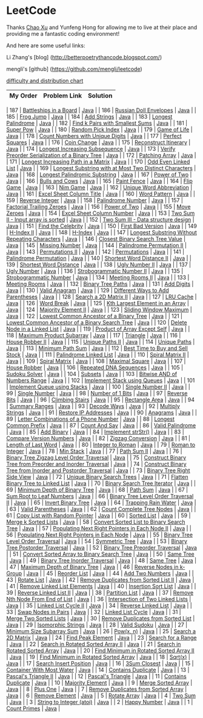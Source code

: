 # LeetCode
Thanks [Chao Xu](https://github.com/chaoxu1990/) and Yunfeng Hong for allowing me to live at their place and providing me a fantastic coding environment!

And here are some useful links:

Li Zhang's [blog] (http://betterpoetrythancode.blogspot.com/)

mengli's [github] (https://github.com/mengli/leetcode)

[difficulty and distribution chart](http://wwwx.cs.unc.edu/~zhew/Leetcoder/)

|My Order|Problem Link   | Solution  |
|--:|---|---| 

|  187 |  [Battleships in a Board](https://leetcode.com/problems/battleships-in-a-board/) | [Java](https://github.com/lcwithpeter/PeterLC/blob/master/battleships-in-a-board.java)  |
|  186 |  [Russian Doll Envelopes](https://leetcode.com/problems/russian-doll-envelopes/) | [Java](https://github.com/lcwithpeter/PeterLC/blob/master/russian-doll-envelopes.java)  |
|  185 |  [Frog Jump](https://leetcode.com/problems/frog-jump/) | [Java](https://github.com/lcwithpeter/PeterLC/blob/master/frog-jump.java)  |
|  184 |  [Add Strings](https://leetcode.com/problems/add-strings/) | [Java](https://github.com/lcwithpeter/PeterLC/blob/master/add-strings.java)  |
|  183 |  [Longest Palindrome](https://leetcode.com/problems/longest-palindrome/) | [Java](https://github.com/lcwithpeter/PeterLC/blob/master/longest-palindrome.java)  |
|  182 |  [Find k Pairs with Smallest Sums](https://leetcode.com/problems/find-k-pairs-with-smallest-sums/) | [Java](https://github.com/lcwithpeter/PeterLC/blob/master/find-k-pairs-with-smallest-sums.java)  |
|  181 |  [Super Pow](https://leetcode.com/problems/super-pow/) | [Java](https://github.com/lcwithpeter/PeterLC/blob/master/super-pow.java)  |
|  180 |  [Random Pick Index](https://leetcode.com/problems/random-pick-index/) | [Java](https://github.com/lcwithpeter/PeterLC/blob/master/random-pick-index.java)  |
|  179 |  [Game of Life](https://leetcode.com/problems/game-of-life/) | [Java](https://github.com/lcwithpeter/PeterLC/blob/master/game-of-life.java)  |
|  178 |  [Count Numbers with Unique Digits](https://leetcode.com/problems/count-numbers-with-unique-digits/) | [Java](https://github.com/lcwithpeter/PeterLC/blob/master/count-numbers-with-unique-digits.java)  |
|  177 |  [Perfect Squares](https://leetcode.com/problems/perfect-squares/) | [Java](https://github.com/lcwithpeter/PeterLC/blob/master/perfect-squares.java)  |
|  176 |  [Coin Change](https://leetcode.com/problems/coin-change/) | [Java](https://github.com/lcwithpeter/PeterLC/blob/master/coin-change.java)  |
|  175 |  [Reconstruct Itinerary](https://leetcode.com/problems/reconstruct-itinerary/) | [Java](https://github.com/lcwithpeter/PeterLC/blob/master/reconstruct-itinerary.java)  |
|  174 |  [Longest Increasing Subsequence](https://leetcode.com/problems/longest-increasing-subsequence/) | [Java](https://github.com/lcwithpeter/PeterLC/blob/master/longest-increasing-subsequence.java)  |
|  173 |  [Verify Preorder Serialization of a Binary Tree](https://leetcode.com/problems/verify-preorder-serialization-of-a-binary-tree/) | [Java](https://github.com/lcwithpeter/PeterLC/blob/master/verify-preorder-serialization-of-a-binary-tree.java)  |
|  172 |  [Patching Array](https://leetcode.com/problems/patching-array/) | [Java](https://github.com/lcwithpeter/PeterLC/blob/master/patching-array.java)  |
|  171 |  [Longest Increasing Path in a Matrix](https://leetcode.com/problems/longest-increasing-path-in-a-matrix/) | [Java](https://github.com/lcwithpeter/PeterLC/blob/master/longest-increasing-path-in-a-matrix.java)  |
|  170 |  [Odd Even Linked List](https://leetcode.com/problems/odd-even-linked-list/) | [Java](https://github.com/lcwithpeter/PeterLC/blob/master/odd-even-linked-list.java)  |
|  169 |  [Longest Substring with at Most Two Distinct Characters](https://leetcode.com/problems/longest-substring-with-at-most-two-distinct-characters/) | [Java](https://github.com/lcwithpeter/PeterLC/blob/master/longest-substring-with-at-most-two-distinct-characters.java)  |
|  168 |  [Longest Palindromic Substring](https://leetcode.com/problems/longest-palindromic-substring/) | [Java](https://github.com/lcwithpeter/PeterLC/blob/master/longest-palindromic-substring.java)  |
|  167 |  [Power of Two](https://leetcode.com/problems/power-of-two/) | [Java](https://github.com/lcwithpeter/PeterLC/blob/master/power-of-two.java)  |
|  166 |  [Bulls and Cows](https://leetcode.com/problems/bulls-and-cows/) | [Java](https://github.com/lcwithpeter/PeterLC/blob/master/bulls-and-cows.java)  |
|  165 |  [Paint Fence](https://leetcode.com/problems/paint-fence/) | [Java](https://github.com/lcwithpeter/PeterLC/blob/master/paint-fence.java)  |
|  164 |  [Flip Game](https://leetcode.com/problems/flip-game/) | [Java](https://github.com/lcwithpeter/PeterLC/blob/master/flip-game.java)  |
|  163 |  [Nim Game](https://leetcode.com/problems/nim-game/) | [Java](https://github.com/lcwithpeter/PeterLC/blob/master/nim-game.java)  |
|  162 |  [Unique Word Abbreviation](https://leetcode.com/problems/unique-word-abbreviation/) | [Java](https://github.com/lcwithpeter/PeterLC/blob/master/unique-word-abbreviation.java)  |
|  161 |  [Excel Sheet Column Title](https://leetcode.com/problems/excel-sheet-column-title/) | [Java](https://github.com/lcwithpeter/PeterLC/blob/master/excel-sheet-column-title.java)  |
|  160 |  [Word Pattern](https://leetcode.com/problems/word-pattern/) | [Java](https://github.com/lcwithpeter/PeterLC/blob/master/word-pattern.java)  |
|  159 |  [Reverse Integer](https://leetcode.com/problems/reverse-integer/) | [Java](https://github.com/lcwithpeter/PeterLC/blob/master/reverse-integer.java)  |
|  158 |  [Palindrome Number](https://leetcode.com/problems/palindrome-number/) | [Java](https://github.com/lcwithpeter/PeterLC/blob/master/palindrome-number.java)  |
|  157 |  [Factorial Trailing Zeroes](https://leetcode.com/problems/factorial-trailing-zeroes/) | [Java](https://github.com/lcwithpeter/PeterLC/blob/master/factorial-trailing-zeroes.java)  |
|  156 |  [Power of Two](https://leetcode.com/problems/power-of-two/) | [Java](https://github.com/lcwithpeter/PeterLC/blob/master/power-of-two.java)  |
|  155 |  [Move Zeroes](https://leetcode.com/problems/move-zeros/) | [Java](https://github.com/lcwithpeter/PeterLC/blob/master/move-zeros.java)  |
|  154 |  [Excel Sheet Column Number](https://leetcode.com/problems/excel-sheet-column-number/) | [Java](https://github.com/lcwithpeter/PeterLC/blob/master/excel-sheet-column-number.java)  |
|  153 |  [Two Sum II - Input array is sorted](https://leetcode.com/problems/two-sum-ii-input-array-is-sorted/) | [Java](https://github.com/lcwithpeter/PeterLC/blob/master/two-sum-ii-input-array-is-sorted.java)  |
|  152 |  [Two Sum III - Data structure design](https://leetcode.com/problems/two-sum-iii-data-structure-design/) | [Java](https://github.com/lcwithpeter/PeterLC/blob/master/two-sum-iii-data-structure-design.java)  |
|  151 |  [Find the Celebrity](https://leetcode.com/problems/find-the-celebrity/) | [Java](https://github.com/lcwithpeter/PeterLC/blob/master/find-the-celebrity.java)  |
|  150 |  [First Bad Version](https://leetcode.com/problems/first-bad-version/) | [Java](https://github.com/lcwithpeter/PeterLC/blob/master/first-bad-version.java)  |
|  149 |  [H-Index II](https://leetcode.com/problems/h-index-ii/) | [Java](https://github.com/lcwithpeter/PeterLC/blob/master/h-index-ii.java)  |
|  148 |  [H-Index](https://leetcode.com/problems/h-index/) | [Java](https://github.com/lcwithpeter/PeterLC/blob/master/h-index.java)  |
|  147 |  [Longest Substring Without Repeating Characters](https://leetcode.com/problems/longest-substring-without-repeating-characters/) | [Java](https://github.com/lcwithpeter/PeterLC/blob/master/longest-substring-without-repeating-characters.java)  |
|  146 |  [Closest Binary Search Tree Value](https://leetcode.com/problems/closest-binary-search-tree-value/) | [Java](https://github.com/lcwithpeter/PeterLC/blob/master/closest-binary-search-tree-value.java)  |
|  145 |  [Missing Number](https://leetcode.com/problems/missing-number/) | [Java](https://github.com/lcwithpeter/PeterLC/blob/master/missing-number.java)  |
|  144 |  [Palindrome Permutation II](https://leetcode.com/problems/palindrome-permutation-ii/) | [Java](https://github.com/lcwithpeter/PeterLC/blob/master/palindrome-permutation-ii.java)  |
|  143 |  [Permutations II](https://leetcode.com/problems/permutations-ii/) | [Java](https://github.com/lcwithpeter/PeterLC/blob/master/permutations-ii.java)  |
|  142 |  [Permutations](https://leetcode.com/problems/permutations/) | [Java](https://github.com/lcwithpeter/PeterLC/blob/master/permutations.java)  |
|  141 |  [Palindrome Permutation](https://leetcode.com/problems/palindrome-permutation/) | [Java](https://github.com/lcwithpeter/PeterLC/blob/master/palindrome-permutation.java)  |
|  140 |  [Shortest Word Distance II](https://leetcode.com/problems/shortest-word-distance-ii/) | [Java](https://github.com/lcwithpeter/PeterLC/blob/master/shortest-word-distance-ii.java)  |
|  139 |  [Shortest Word Distance](https://leetcode.com/problems/shortest-word-distance/) | [Java](https://github.com/lcwithpeter/PeterLC/blob/master/shortest-word-distance.java)  |
|  138 |  [Ugly Number II](https://leetcode.com/problems/ugly-number-ii/) | [Java](https://github.com/lcwithpeter/PeterLC/blob/master/ugly-number-ii.java)  |
|  137 |  [Ugly Number](https://leetcode.com/problems/ugly-number/) | [Java](https://github.com/lcwithpeter/PeterLC/blob/master/ugly-number.java)  |
|  136 |  [Strobogrammatic Number II](https://leetcode.com/problems/strobogrammatic-number-ii/) | [Java](https://github.com/lcwithpeter/PeterLC/blob/master/strobogrammatic-number-ii.java)  |
|  135 |  [Strobogrammatic Number](https://leetcode.com/problems/strobogrammatic-number/) | [Java](https://github.com/lcwithpeter/PeterLC/blob/master/strobogrammatic-number.java)  |
|  134 |  [Meeting Rooms II](https://leetcode.com/problems/meeting-rooms-ii/) | [Java](https://github.com/lcwithpeter/PeterLC/blob/master/meeting-rooms-ii.java)  |
|  133 |  [Meeting Rooms](https://leetcode.com/problems/meeting-rooms/) | [Java](https://github.com/lcwithpeter/PeterLC/blob/master/meeting-rooms.java)  |
|  132 |  [Binary Tree Paths](https://leetcode.com/problems/binary-tree-paths/) | [Java](https://github.com/lcwithpeter/PeterLC/blob/master/binary-tree-paths.java)  |
|  131 |  [Add Digits](https://leetcode.com/problems/add-digits/) | [Java](https://github.com/lcwithpeter/PeterLC/blob/master/add-digits.java)  |
|  130 |  [Valid Anagram](https://leetcode.com/problems/valid-anagram/) | [Java](https://github.com/lcwithpeter/PeterLC/blob/master/valid-anagram.java)  |
|  129 |  [Different Ways to Add Parentheses](https://leetcode.com/problems/different-ways-to-add-parentheses/) | [Java](https://github.com/lcwithpeter/PeterLC/blob/master/different-ways-to-add-parentheses.java)  |
|  128 |  [Search a 2D Matrix II](https://leetcode.com/problems/search-a-2d-matrix-ii/) | [Java](https://github.com/lcwithpeter/PeterLC/blob/master/search-a-2d-matrix-ii.java)  |
|  127 |  [LRU Cache](https://leetcode.com/problems/lru-cache/) | [Java](https://github.com/lcwithpeter/PeterLC/blob/master/lru-cache.java)  |
|  126 |  [Word Break](https://leetcode.com/problems/word-break/) | [Java](https://github.com/lcwithpeter/PeterLC/blob/master/word-break.java)  |
|  125 |  [Kth Largest Element in an Array](https://leetcode.com/problems/kth-largest-element-in-an-array/) | [Java](https://github.com/lcwithpeter/PeterLC/blob/master/kth-largest-element-in-an-array.java)  |
|  124 |  [Majority Element II](https://leetcode.com/problems/majority-element-ii/) | [Java](https://github.com/lcwithpeter/PeterLC/blob/master/majority-element-ii.java)  |
|  123 |  [Sliding Window Maximum](https://leetcode.com/problems/sliding-window-maximum/) | [Java](https://github.com/lcwithpeter/PeterLC/blob/master/sliding-window-maximum.java)  |
|  122 |  [Lowest Common Ancestor of a Binary Tree](https://leetcode.com/problems/lowest-common-ancestor-of-a-binary-tree/) | [Java](https://github.com/lcwithpeter/PeterLC/blob/master/lowest-common-ancestor-of-a-binary-tree.java)  |
|  121 |  [Lowest Common Ancestor of a Binary Search Tree](https://leetcode.com/problems/lowest-common-ancestor-of-a-binary-search-tree/) | [Java](https://github.com/lcwithpeter/PeterLC/blob/master/lowest-common-ancestor-of-a-binary-search-tree.java)  |
|  120 |  [Delete Node in a Linked List](https://leetcode.com/problems/delete-node-in-a-linked-list/) | [Java](https://github.com/lcwithpeter/PeterLC/blob/master/delete-node-in-a-linked-list.java)  |
|  119 |  [Product of Array Except Self](https://leetcode.com/problems/product-of-array-except-self/) | [Java](https://github.com/lcwithpeter/PeterLC/blob/master/product-of-array-except-self.java)  |
|  118 |  [Maximum Product Subarray](https://leetcode.com/problems/maximum-product-subarray/) | [Java](https://github.com/lcwithpeter/PeterLC/blob/master/maximum-product-subarray.java)  |
|  117 |  [Triangle](https://leetcode.com/problems/triangle/) | [Java](https://github.com/lcwithpeter/PeterLC/blob/master/triangle.java)  |
|  116 |  [House Robber II](https://leetcode.com/problems/house-robber-ii/) | [Java](https://github.com/lcwithpeter/PeterLC/blob/master/house-robber-ii.java)  |
|  115 |  [Unique Paths II](https://leetcode.com/problems/unique-paths-ii/) | [Java](https://github.com/lcwithpeter/PeterLC/blob/master/unique-paths-ii.java)  |
|  114 |  [Unique Paths](https://leetcode.com/problems/unique-paths/) | [Java](https://github.com/lcwithpeter/PeterLC/blob/master/unique-paths.java)  |
|  113 |  [Minimum Path Sum](https://leetcode.com/problems/minimum-path-sum/) | [Java](https://github.com/lcwithpeter/PeterLC/blob/master/minimum-path-sum.java)  |
|  112 |  [Best Time to Buy and Sell Stock](https://leetcode.com/problems/best-time-to-buy-and-sell-stock/) | [Java](https://github.com/lcwithpeter/PeterLC/blob/master/best-time-to-buy-and-sell-stock.java)  |
|  111 |  [Palindrome Linked List](https://leetcode.com/problems/palindrome-linked-list/) | [Java](https://github.com/lcwithpeter/PeterLC/blob/master/palindrome-linked-list.java)  |
|  110 |  [Spiral Matrix II](https://leetcode.com/problems/spiral-matrix-ii/) | [Java](https://github.com/lcwithpeter/PeterLC/blob/master/spiral-matrix-ii.java)  |
|  109 |  [Spiral Matrix](https://leetcode.com/problems/spiral-matrix/) | [Java](https://github.com/lcwithpeter/PeterLC/blob/master/spiral-matrix.java)  |
|  108 |  [Maximal Square](https://leetcode.com/problems/maximal-square/) | [Java](https://github.com/lcwithpeter/PeterLC/blob/master/maximal-square.java)  |
|  107 |  [House Robber](https://leetcode.com/problems/house-robber/) | [Java](https://github.com/lcwithpeter/PeterLC/blob/master/house-robber.java)  |
|  106 |  [Repeated DNA Sequences](https://leetcode.com/problems/repeated-dna-sequences/) | [Java](https://github.com/lcwithpeter/PeterLC/blob/master/repeated-dna-sequences.java)  |
|  105 |  [Sudoku Solver](https://leetcode.com/problems/sudoku-solver/) | [Java](https://github.com/lcwithpeter/PeterLC/blob/master/sudoku-solver.java)  |
|  104 |  [Subsets](https://leetcode.com/problems/subsets/) | [Java](https://github.com/lcwithpeter/PeterLC/blob/master/subsets.java)  |
|  103 |  [Bitwise AND of Numbers Range](https://leetcode.com/problems/bitwise-and-of-numbers-range/) | [Java](https://github.com/lcwithpeter/PeterLC/blob/master/bitwise-and-of-numbers-range.java)  |
|  102 |  [Implement Stack using Queues](https://leetcode.com/problems/implement-stack-using-queues/) | [Java](https://github.com/lcwithpeter/PeterLC/blob/master/implement-stack-using-queues.java)  |
|  101 |  [Implement Queue using Stacks](https://leetcode.com/problems/implement-queue-using-stacks/) | [Java](https://github.com/lcwithpeter/PeterLC/blob/master/implement-queue-using-stacks.java)  |
|  100 |  [Single Number II](https://leetcode.com/problems/single-number-ii/) | [Java](https://github.com/lcwithpeter/PeterLC/blob/master/single-number-ii.java)  |
|  99 |  [Single Number](https://leetcode.com/problems/single-number/) | [Java](https://github.com/lcwithpeter/PeterLC/blob/master/single-number.java)  |
|  98 |  [Number of 1 Bits](https://leetcode.com/problems/number-of-1-bits/) | [Java](https://github.com/lcwithpeter/PeterLC/blob/master/number-of-1-bits.java)  |
|  97 |  [Reverse Bits](https://leetcode.com/problems/reverse-bits/) | [Java](https://github.com/lcwithpeter/PeterLC/blob/master/reverse-bits.java)  |
|  96 |  [Climbing Stairs](https://leetcode.com/problems/climbing-stairs/) | [Java](https://github.com/lcwithpeter/PeterLC/blob/master/climbing-stairs.java)  |
|  95 |  [Rectangle Area](https://leetcode.com/problems/rectangle-area/) | [Java](https://github.com/lcwithpeter/PeterLC/blob/master/rectangle-area.java)  |
|  94 |  [Summary Ranges](https://leetcode.com/problems/summary-ranges/) | [Java](https://github.com/lcwithpeter/PeterLC/blob/master/summary-ranges.java)  |
|  93 |  [Decode Ways](https://leetcode.com/problems/decode-ways/) | [Java](https://github.com/lcwithpeter/PeterLC/blob/master/decode-ways.java)  |
|  92 |  [Multiply Strings](https://leetcode.com/problems/multiply-strings/) | [Java](https://github.com/lcwithpeter/PeterLC/blob/master/multiply-strings.java)  |
|  91 |  [Restore IP Addresses](https://leetcode.com/problems/restore-ip-addresses/) | [Java](https://github.com/lcwithpeter/PeterLC/blob/master/restore-ip-addresses.java)  |
|  90 |  [Anagrams](https://leetcode.com/problems/anagrams/) | [Java](https://github.com/lcwithpeter/PeterLC/blob/master/anagrams.java)  |
|  89 |  [Letter Combinations of a Phone Number](https://leetcode.com/problems/letter-combinations-of-a-phone-number/) | [Java](https://github.com/lcwithpeter/PeterLC/blob/master/letter-combinations-of-a-phone-number.java)  |
|  88 |  [Longest Common Prefix](https://leetcode.com/problems/longest-common-prefix/) | [Java](https://github.com/lcwithpeter/PeterLC/blob/master/longest-common-prefix.java)  |
|  87 |  [Count And Say](https://leetcode.com/problems/count-and-say/) | [Java](https://github.com/lcwithpeter/PeterLC/blob/master/count-and-say.java)  |
|  86 |  [Valid Palindrome](https://leetcode.com/problems/valid-palindrome/) | [Java](https://github.com/lcwithpeter/PeterLC/blob/master/valid-palindrome.java)  |
|  85 |  [Add Binary](https://leetcode.com/problems/add-binary/) | [Java](https://github.com/lcwithpeter/PeterLC/blob/master/add-binary.java)  |
|  84 |  [Implement strStr()](https://leetcode.com/problems/implement-strstr/) | [Java](https://github.com/lcwithpeter/PeterLC/blob/master/implement-strstr.java)  |
|  83 |  [Compare Version Numbers](https://leetcode.com/problems/compare-version-numbers/) | [Java](https://github.com/lcwithpeter/PeterLC/blob/master/compare-version-numbers.java)  |
|  82 |  [Zigzag Conversion](https://leetcode.com/problems/zigzag-conversion/) | [Java](https://github.com/lcwithpeter/PeterLC/blob/master/zigzag-conversion.java)  |
|  81 |  [Length of Last Word](https://leetcode.com/problems/length-of-last-word/) | [Java](https://github.com/lcwithpeter/PeterLC/blob/master/length-of-last-word.java)  |
|  80 |  [Integer to Roman](https://leetcode.com/problems/integer-to-roman/) | [Java](https://github.com/lcwithpeter/PeterLC/blob/master/integer-to-roman.java)  |
|  79 |  [Roman to Integer](https://leetcode.com/problems/roman-to-integer/) | [Java](https://github.com/lcwithpeter/PeterLC/blob/master/roman-to-integer.java)  |
|  78 |  [Min Stack](https://leetcode.com/problems/min-stack/) | [Java](https://github.com/lcwithpeter/PeterLC/blob/master/min-stack.java)  |
|  77 |  [Path Sum II](https://leetcode.com/problems/path-sum-ii/) | [Java](https://github.com/lcwithpeter/PeterLC/blob/master/path-sum-ii.java)  |
|  76 |  [Binary Tree Zigzag Level Order Traversal](https://leetcode.com/problems/binary-tree-zigzag-level-order-traversal/) | [Java](https://github.com/lcwithpeter/PeterLC/blob/master/binary-tree-zigzag-level-order-traversal.java)  |
|  75 |  [Construct Binary Tree from Preorder and Inorder Traversal](https://leetcode.com/problems/construct-binary-tree-from-preorder-and-inorder-traversal/) | [Java](https://github.com/lcwithpeter/PeterLC/blob/master/construct-binary-tree-from-preorder-and-inorder-traversal.java)  |
|  74 |  [Construct Binary Tree from Inorder and Postorder Traversal](https://leetcode.com/problems/construct-binary-tree-from-inorder-and-postorder-traversal/) | [Java](https://github.com/lcwithpeter/PeterLC/blob/master/construct-binary-tree-from-inorder-and-postorder-traversal.java)  |
|  73 |  [Binary Tree Right Side View](https://leetcode.com/problems/binary-tree-right-side-view/) | [Java](https://github.com/lcwithpeter/PeterLC/blob/master/binary-tree-right-side-view.java)  |
|  72 |  [Unique Binary Search Trees](https://leetcode.com/problems/unique-binary-search-trees/) | [Java](https://github.com/lcwithpeter/PeterLC/blob/master/unique-binary-search-trees.java)  |
|  71 |  [Flatten Binary Tree to Linked List](https://leetcode.com/problems/flatten-binary-tree-to-linked-list/) | [Java](https://github.com/lcwithpeter/PeterLC/blob/master/flatten-binary-tree-to-linked-list.java)  |
|  70 |  [Binary Search Tree Iterator](https://leetcode.com/problems/binary-search-tree-iterator/) | [Java](https://github.com/lcwithpeter/PeterLC/blob/master/binary-search-tree-iterator.java)  |
|  69 |  [Minimum Depth of Binary Tree](https://leetcode.com/problems/minimum-depth-of-binary-tree/) | [Java](https://github.com/lcwithpeter/PeterLC/blob/master/minimum-depth-of-binary-tree.java)  |
|  68 |  [Path Sum](https://leetcode.com/problems/path-sum/) | [Java](https://github.com/lcwithpeter/PeterLC/blob/master/path-sum.java)  |
|  67 |  [Sum Root to Leaf Numbers](https://leetcode.com/problems/sum-root-to-leaf-numbers/) | [Java](https://github.com/lcwithpeter/PeterLC/blob/master/sum-root-to-leaf-numbers.java)  |
|  66 |  [Binary Tree Level Order Traversal II](https://leetcode.com/problems/binary-tree-level-order-traversal-ii/) | [Java](https://github.com/lcwithpeter/PeterLC/blob/master/binary-tree-level-order-traversal-ii.java)  |
|  65 |  [Invert Binary Tree](https://leetcode.com/problems/invert-binary-tree/) | [Java](https://github.com/lcwithpeter/PeterLC/blob/master/invert-binary-tree.java)  |
|  64 |  [Trapping Rain Water](https://leetcode.com/problems/trapping-rain-water/) | [Java](https://github.com/lcwithpeter/PeterLC/blob/master/trapping-rain-water.java)  |
|  63 |  [Valid Parentheses](https://leetcode.com/problems/valid-parentheses/) | [Java](https://github.com/lcwithpeter/PeterLC/blob/master/valid-parentheses.java)  |
|  62 |  [Count Complete Tree Nodes](https://leetcode.com/problems/count-complete-tree-nodes/) | [Java](https://github.com/lcwithpeter/PeterLC/blob/master/count-complete-tree-nodes.java)  |
|  61 |  [Copy List with Random Pointer](https://leetcode.com/problems/copy-list-with-random-pointer/) | [Java](https://github.com/lcwithpeter/PeterLC/blob/master/copy-list-with-random-pointer.java)  |
|  60 |  [Sorted List](https://leetcode.com/problems/sort-list/) | [Java](https://github.com/lcwithpeter/PeterLC/blob/master/sort-list.java)  |
|  59 |  [Merge k Sorted Lists](https://leetcode.com/problems/merge-k-sorted-lists/) | [Java](https://github.com/lcwithpeter/PeterLC/blob/master/merge-k-sorted-lists.java)  |
|  58 |  [Convert Sorted List to Binary Search Tree](https://leetcode.com/problems/convert-sorted-list-to-binary-search-tree/) | [Java](https://github.com/lcwithpeter/PeterLC/blob/master/convert-sorted-list-to-binary-search-tree.java)  |
|  57 |  [Populating Next Right Pointers in Each Node II](https://leetcode.com/problems/populating-next-right-pointers-in-each-node-ii/) | [Java](https://github.com/lcwithpeter/PeterLC/blob/master/populating-next-right-pointers-in-each-node-ii.java)  |
|  56 |  [Populating Next Right Pointers in Each Node](https://leetcode.com/problems/populating-next-right-pointers-in-each-node/) | [Java](https://github.com/lcwithpeter/PeterLC/blob/master/populating-next-right-pointers-in-each-node.java)  |
|  55 |  [Binary Tree Level Order Traversal](https://leetcode.com/problems/binary-tree-level-order-traversal/) | [Java](https://github.com/lcwithpeter/PeterLC/blob/master/binary-tree-level-order-traversal.java)  |
|  54 |  [Symmetric Tree](https://leetcode.com/problems/symmetric-tree/) | [Java](https://github.com/lcwithpeter/PeterLC/blob/master/symmetric-tree.java)  |
|  53 |  [Binary Tree Postorder Traversal](https://leetcode.com/problems/binary-tree-postorder-traversal/) | [Java](https://github.com/lcwithpeter/PeterLC/blob/master/binary-tree-postorder-traversal.java)  |
|  52 |  [Binary Tree Preorder Traversal](https://leetcode.com/problems/binary-tree-preorder-traversal/) | [Java](https://github.com/lcwithpeter/PeterLC/blob/master/binary-tree-preorder-traversal.java)  |
|  51 |  [Convert Sorted Array to Binary Search Tree](https://leetcode.com/problems/convert-sorted-array-to-binary-search-tree/) | [Java](https://github.com/lcwithpeter/PeterLC/blob/master/convert-sorted-array-to-binary-search-tree.java)  |
|  50 |  [Same Tree](https://leetcode.com/problems/balanced-binary-tree/) | [Java](https://github.com/lcwithpeter/PeterLC/blob/master/balanced-binary-tree.java)  |
|  49 |  [Binary Tree Inorder Traversal](https://leetcode.com/problems/binary-tree-inorder-traversal/) | [Java](https://github.com/lcwithpeter/PeterLC/blob/master/binary-tree-inorder-traversal.java)  |
|  48 |  [Same Tree](https://leetcode.com/problems/same-tree/) | [Java](https://github.com/lcwithpeter/PeterLC/blob/master/same-tree.java)  |
|  47 |  [Maximum Depth of Binary Tree](https://leetcode.com/problems/maximum-depth-of-binary-tree/) | [Java](https://github.com/lcwithpeter/PeterLC/blob/master/maximum-depth-of-binary-tree.java)  |
|  46 |  [Reverse Nodes in k-Group](https://leetcode.com/problems/reverse-nodes-in-k-group/) | [Java](https://github.com/lcwithpeter/PeterLC/blob/master/reverse-nodes-in-k-group.java)  |
|  45 |  [Reorder List](https://leetcode.com/problems/reorder-list/) | [Java](https://github.com/lcwithpeter/PeterLC/blob/master/reorder-list.java)  |
|  44 |  [Add Two Numbers](https://leetcode.com/problems/add-two-numbers/) | [Java](https://github.com/lcwithpeter/PeterLC/blob/master/add-two-numbers.java)  |
|  43 |  [Rotate List](https://leetcode.com/problems/rotate-list/) | [Java](https://github.com/lcwithpeter/PeterLC/blob/master/rotate-list.java)  |
|  42 |  [Remove Duplicates from Sorted List II](https://leetcode.com/problems/remove-duplicates-from-sorted-list-ii/) | [Java](https://github.com/lcwithpeter/PeterLC/blob/master/remove-duplicates-from-sorted-list-ii.java)  |
|  41 |  [Remove Linked List Elements](https://leetcode.com/problems/remove-linked-list-elements/) | [Java](https://github.com/lcwithpeter/PeterLC/blob/master/remove-linked-list-elements.java)  |
|  40 |  [Insertion Sort List](https://leetcode.com/problems/insertion-sort-list/) | [Java](https://github.com/lcwithpeter/PeterLC/blob/master/insertion-sort-list.java)  |
|  39 |  [Reverse Linked List II](https://leetcode.com/problems/reverse-linked-list-ii/) | [Java](https://github.com/lcwithpeter/PeterLC/blob/master/reverse-linked-list-ii.java)  |
|  38 |  [Partition List](https://leetcode.com/problems/partition-list/) | [Java](https://github.com/lcwithpeter/PeterLC/blob/master/partition-list.java)  |
|  37 |  [Remove Nth Node From End of List](https://leetcode.com/problems/remove-nth-node-from-end-of-list/) | [Java](https://github.com/lcwithpeter/PeterLC/blob/master/remove-nth-node-from-end-of-list.java)  |
|  36 |  [Intersection of Two Linked Lists](https://leetcode.com/problems/intersection-of-two-linked-lists/) | [Java](https://github.com/lcwithpeter/PeterLC/blob/master/intersection-of-two-linked-lists.java)  |
|  35 |  [Linked List Cycle II](https://leetcode.com/problems/linked-list-cycle-ii/) | [Java](https://github.com/lcwithpeter/PeterLC/blob/master/linked-list-cycle-ii.java)  |
|  34 |  [Reverse Linked List](https://leetcode.com/problems/reverse-linked-list/) | [Java](https://github.com/lcwithpeter/PeterLC/blob/master/reverse-linked-list.java)  |
|  33 |  [Swap Nodes in Pairs](https://leetcode.com/problems/swap-nodes-in-pairs/) | [Java](https://github.com/lcwithpeter/PeterLC/blob/master/swap-nodes-in-pairs.java)  |
|  32 |  [Linked List Cycle](https://leetcode.com/problems/linked-list-cycle/) | [Java](https://github.com/lcwithpeter/PeterLC/blob/master/linked-list-cycle.java)  |
|  31 |  [Merge Two Sorted Lists](https://leetcode.com/problems/merge-two-sorted-lists/) | [Java](https://github.com/lcwithpeter/PeterLC/blob/master/merge-two-sorted-lists.java)  |
|  30 |  [Remove Duplicates from Sorted List](https://leetcode.com/problems/remove-duplicates-from-sorted-list/) | [Java](https://github.com/lcwithpeter/PeterLC/blob/master/remove-duplicates-from-sorted-list.java)  |
|  29 |  [Isomorphic Strings](https://leetcode.com/problems/isomorphic-strings/) | [Java](https://github.com/lcwithpeter/PeterLC/blob/master/isomorphic-strings.java)  |
|  28 |  [Valid Sudoku](https://leetcode.com/problems/valid-sudoku/) | [Java](https://github.com/lcwithpeter/PeterLC/blob/master/valid-sudoku.java)  |
|  27 |  [Minimum Size Subarray Sum](https://leetcode.com/problems/minimum-size-subarray-sum/) | [Java](https://github.com/lcwithpeter/PeterLC/blob/master/minimum-size-subarray-sum.java)  |
|  26 |  [Pow(x, n)](https://leetcode.com/problems/powx-n/) | [Java](https://github.com/lcwithpeter/PeterLC/blob/master/powx-n.java)  |
|  25 |  [Search a 2D Matrix](https://leetcode.com/problems/search-a-2d-matrix/) | [Java](https://github.com/lcwithpeter/PeterLC/blob/master/search-a-2d-matrix.java)  |
|  24 |  [Find Peak Element](https://leetcode.com/problems/find-peak-element/) | [Java](https://github.com/lcwithpeter/PeterLC/blob/master/find-peak-element.java)  |
|  23 |  [Search for a Range](https://leetcode.com/problems/search-for-a-range/) | [Java](https://github.com/lcwithpeter/PeterLC/blob/master/search-for-a-range.java)  |
|  22 |  [Search in Rotated Sorted Array II](https://leetcode.com/problems/search-in-rotated-sorted-array-ii/) | [Java](https://github.com/lcwithpeter/PeterLC/blob/master/search-in-rotated-sorted-array-ii.java)  |
|  21 |  [Search in Rotated Sorted Array](https://leetcode.com/problems/search-in-rotated-sorted-array/) | [Java](https://github.com/lcwithpeter/PeterLC/blob/master/search-in-rotated-sorted-array.java)  |
|  20 |  [Find Minimum in Rotated Sorted Array II](https://leetcode.com/problems/find-minimum-in-rotated-sorted-array-ii/) | [Java](https://github.com/lcwithpeter/PeterLC/blob/master/find-minimum-in-rotated-sorted-array-ii.java)  |
|  19 |  [Find Minimum in Rotated Sorted Array](https://leetcode.com/problems/find-minimum-in-rotated-sorted-array/) | [Java](https://github.com/lcwithpeter/PeterLC/blob/master/find-minimum-in-rotated-sorted-array.java)  |
|  18 |  [Sqrt(x)](https://leetcode.com/problems/sqrtx/) | [Java](https://github.com/lcwithpeter/PeterLC/blob/master/sqrtx.java)  |
|  17 |  [Search Insert Position](https://leetcode.com/problems/search-insert-position/) | [Java](https://github.com/lcwithpeter/PeterLC/blob/master/search-insert-position.java)  |
|  16 |  [3Sum Closest](https://leetcode.com/problems/3sum-closest/) | [Java](https://github.com/lcwithpeter/PeterLC/blob/master/3sum-closest.java)  |
|  15 |  [Container With Most Water](https://leetcode.com/problems/container-with-most-water/) | [Java](https://github.com/lcwithpeter/PeterLC/blob/master/container-with-most-water.java)  |
|  14 |  [Contains Duplicate](https://leetcode.com/problems/contains-duplicate-ii/) | [Java](https://github.com/lcwithpeter/PeterLC/blob/master/contains-duplicate-ii.java)  |
|  13 |  [Pascal's Triangle II](https://leetcode.com/problems/pascals-triangle-ii/) | [Java](https://github.com/lcwithpeter/PeterLC/blob/master/pascals-triangle-ii.java)  |
|  12 |  [Pascal's Triangle](https://leetcode.com/problems/pascals-triangle/) | [Java](https://github.com/lcwithpeter/PeterLC/blob/master/pascals-triangle.java)  |
|  11 |  [Contains Duplicate](https://leetcode.com/problems/contains-duplicate/) | [Java](https://github.com/lcwithpeter/PeterLC/blob/master/contains-duplicate.java)  |
|  10 |  [Majority Element](https://leetcode.com/problems/majority-element/) | [Java](https://github.com/lcwithpeter/PeterLC/blob/master/majority-element.java)  |
|  9 |  [Merge Sorted Array](https://leetcode.com/problems/merge-sorted-array/) | [Java](https://github.com/lcwithpeter/PeterLC/blob/master/merge-sorted-array.java)  |
|  8 |  [Plus One](https://leetcode.com/problems/plus-one/) | [Java](https://github.com/lcwithpeter/PeterLC/blob/master/plus-one.java)  |
|  7 |  [Remove Duplicates from Sorted Array](https://leetcode.com/problems/remove-duplicates-from-sorted-array/) | [Java](https://github.com/lcwithpeter/PeterLC/blob/master/remove-duplicates-from-sorted-array.java)  |
|  6 |  [Remove Element](https://leetcode.com/problems/remove-element/) | [Java](https://github.com/lcwithpeter/PeterLC/blob/master/remove-element.java)  |
|  5 |  [Rotate Array](https://leetcode.com/problems/rotate-array/) | [Java](https://github.com/lcwithpeter/PeterLC/blob/master/rotate-array.java)  |
|  4 |  [Two Sum](https://leetcode.com/problems/two-sum/) | [Java](https://github.com/lcwithpeter/PeterLC/blob/master/two-sum.java)  |
|  3 |  [String to Integer (atoi)](https://leetcode.com/problems/string-to-integer-atoi/) | [Java](https://github.com/lcwithpeter/PeterLC/blob/master/string-to-integer-atoi.java)  |
|  2 |  [Happy Number](https://leetcode.com/problems/happy-number/) | [Java](https://github.com/lcwithpeter/PeterLC/blob/master/happy-number.java)  |
|  1 |  [Count Primes](https://leetcode.com/problems/count-primes/) | [Java](https://github.com/lcwithpeter/PeterLC/blob/master/count-primes.java)  |
